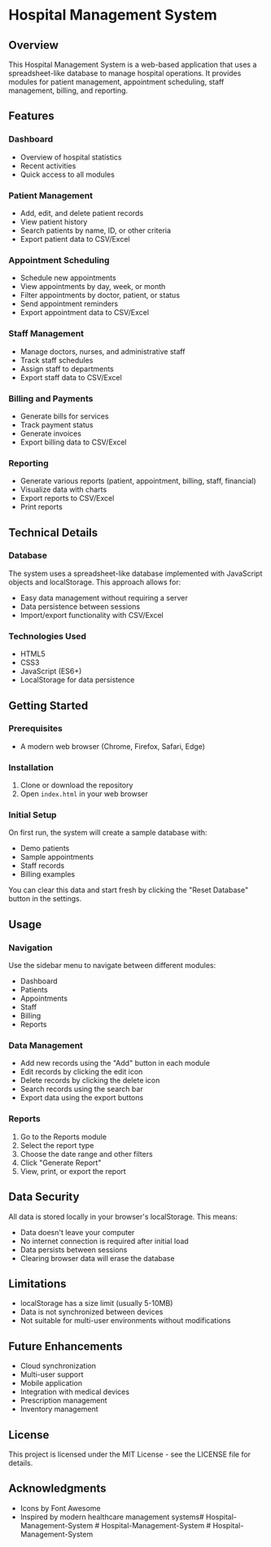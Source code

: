 # Hospital Management System

## Overview
This Hospital Management System is a web-based application that uses a spreadsheet-like database to manage hospital operations. It provides modules for patient management, appointment scheduling, staff management, billing, and reporting.

## Features

### Dashboard
- Overview of hospital statistics
- Recent activities
- Quick access to all modules

### Patient Management
- Add, edit, and delete patient records
- View patient history
- Search patients by name, ID, or other criteria
- Export patient data to CSV/Excel

### Appointment Scheduling
- Schedule new appointments
- View appointments by day, week, or month
- Filter appointments by doctor, patient, or status
- Send appointment reminders
- Export appointment data to CSV/Excel

### Staff Management
- Manage doctors, nurses, and administrative staff
- Track staff schedules
- Assign staff to departments
- Export staff data to CSV/Excel

### Billing and Payments
- Generate bills for services
- Track payment status
- Generate invoices
- Export billing data to CSV/Excel

### Reporting
- Generate various reports (patient, appointment, billing, staff, financial)
- Visualize data with charts
- Export reports to CSV/Excel
- Print reports

## Technical Details

### Database
The system uses a spreadsheet-like database implemented with JavaScript objects and localStorage. This approach allows for:
- Easy data management without requiring a server
- Data persistence between sessions
- Import/export functionality with CSV/Excel

### Technologies Used
- HTML5
- CSS3
- JavaScript (ES6+)
- LocalStorage for data persistence

## Getting Started

### Prerequisites
- A modern web browser (Chrome, Firefox, Safari, Edge)

### Installation
1. Clone or download the repository
2. Open `index.html` in your web browser

### Initial Setup
On first run, the system will create a sample database with:
- Demo patients
- Sample appointments
- Staff records
- Billing examples

You can clear this data and start fresh by clicking the "Reset Database" button in the settings.

## Usage

### Navigation
Use the sidebar menu to navigate between different modules:
- Dashboard
- Patients
- Appointments
- Staff
- Billing
- Reports

### Data Management
- Add new records using the "Add" button in each module
- Edit records by clicking the edit icon
- Delete records by clicking the delete icon
- Search records using the search bar
- Export data using the export buttons

### Reports
1. Go to the Reports module
2. Select the report type
3. Choose the date range and other filters
4. Click "Generate Report"
5. View, print, or export the report

## Data Security
All data is stored locally in your browser's localStorage. This means:
- Data doesn't leave your computer
- No internet connection is required after initial load
- Data persists between sessions
- Clearing browser data will erase the database

## Limitations
- localStorage has a size limit (usually 5-10MB)
- Data is not synchronized between devices
- Not suitable for multi-user environments without modifications

## Future Enhancements
- Cloud synchronization
- Multi-user support
- Mobile application
- Integration with medical devices
- Prescription management
- Inventory management

## License
This project is licensed under the MIT License - see the LICENSE file for details.

## Acknowledgments
- Icons by Font Awesome
- Inspired by modern healthcare management systems#   H o s p i t a l - M a n a g e m e n t - S y s t e m  
 #   H o s p i t a l - M a n a g e m e n t - S y s t e m  
 #   H o s p i t a l - M a n a g e m e n t - S y s t e m  
 